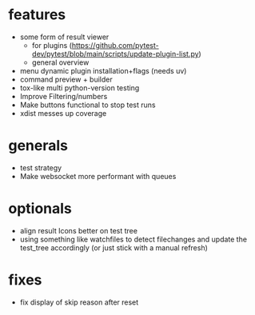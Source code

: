# features
- some form of result viewer
    - for plugins (https://github.com/pytest-dev/pytest/blob/main/scripts/update-plugin-list.py)
    - general overview
- menu dynamic plugin installation+flags (needs uv)
- command preview + builder
- tox-like multi python-version testing
- Improve Filtering/numbers
- Make buttons functional to stop test runs
- xdist messes up coverage

# generals
- test strategy
- Make websocket more performant with queues

# optionals
- align result Icons better on test tree
- using something like watchfiles to detect filechanges and
update the test_tree accordingly (or just stick with a manual refresh)

# fixes
- fix display of skip reason after reset
